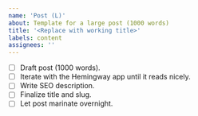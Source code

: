 ```yaml
---
name: 'Post (L)'
about: Template for a large post (1000 words)
title: '<Replace with working title>'
labels: content
assignees: ''
---
```


- [ ] Draft post (1000 words).
- [ ] Iterate with the Hemingway app until it reads nicely.
- [ ] Write SEO description.
- [ ] Finalize title and slug.
- [ ] Let post marinate overnight.
